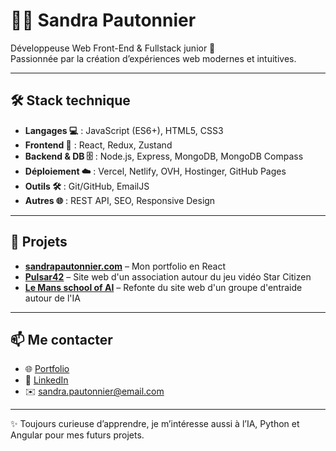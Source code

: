 # 👩‍💻 Sandra Pautonnier

Développeuse Web Front-End & Fullstack junior 🚀  
Passionnée par la création d’expériences web modernes et intuitives.  

---

## 🛠️ Stack technique
- **Langages 💻** : JavaScript (ES6+), HTML5, CSS3  
- **Frontend 🎨** : React, Redux, Zustand  
- **Backend & DB 🗄️** : Node.js, Express, MongoDB, MongoDB Compass  
- **Déploiement ☁️** : Vercel, Netlify, OVH, Hostinger, GitHub Pages 
- **Outils 🛠️** : Git/GitHub, EmailJS  
- **Autres 🌐** : REST API, SEO, Responsive Design  

---

## 🚀 Projets
- **[sandrapautonnier.com](https://sandrapautonnier.com)** – Mon portfolio en React  
- **[Pulsar42](https://pulsar42.sc/)** – Site web d'un association autour du jeu vidéo Star Citizen
- **[Le Mans school of AI](https://lemans-schoolofai.github.io/)** – Refonte du site web d'un groupe d'entraide autour de l'IA  

---

## 📫 Me contacter
- 🌐 [Portfolio](https://sandrapautonnier.com)  
- 💼 [LinkedIn](https://www.linkedin.com/in/ton-lien/)  
- ✉️ sandra.pautonnier@email.com  

---
✨ Toujours curieuse d’apprendre, je m’intéresse aussi à l’IA, Python et Angular pour mes futurs projets.

